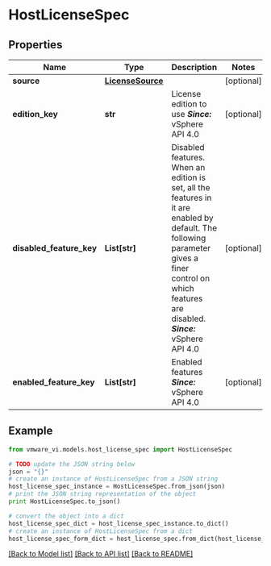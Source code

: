 # HostLicenseSpec


## Properties
Name | Type | Description | Notes
------------ | ------------- | ------------- | -------------
**source** | [**LicenseSource**](LicenseSource.md) |  | [optional] 
**edition_key** | **str** | License edition to use  ***Since:*** vSphere API 4.0  | [optional] 
**disabled_feature_key** | **List[str]** | Disabled features.  When an edition is set, all the features in it are enabled by default. The following parameter gives a finer control on which features are disabled.  ***Since:*** vSphere API 4.0  | [optional] 
**enabled_feature_key** | **List[str]** | Enabled features  ***Since:*** vSphere API 4.0  | [optional] 

## Example

```python
from vmware_vi.models.host_license_spec import HostLicenseSpec

# TODO update the JSON string below
json = "{}"
# create an instance of HostLicenseSpec from a JSON string
host_license_spec_instance = HostLicenseSpec.from_json(json)
# print the JSON string representation of the object
print HostLicenseSpec.to_json()

# convert the object into a dict
host_license_spec_dict = host_license_spec_instance.to_dict()
# create an instance of HostLicenseSpec from a dict
host_license_spec_form_dict = host_license_spec.from_dict(host_license_spec_dict)
```
[[Back to Model list]](../README.md#documentation-for-models) [[Back to API list]](../README.md#documentation-for-api-endpoints) [[Back to README]](../README.md)


